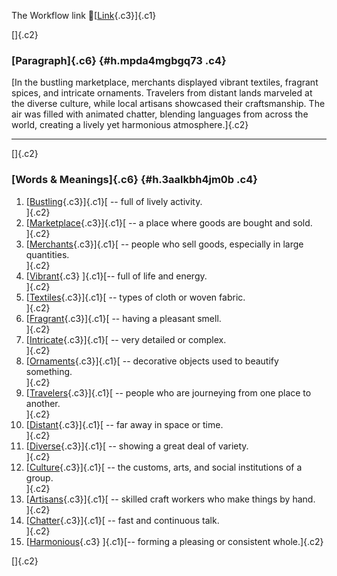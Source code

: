The Workflow link
👏[[Link](https://www.google.com/url?q=http://www.google.com&sa=D&source=editors&ust=1760919562270194&usg=AOvVaw2t4oxZr6jIk3AkgTcNzigi){.c3}]{.c1}

[]{.c2}

### [Paragraph]{.c6} {#h.mpda4mgbgq73 .c4}

[In the bustling marketplace, merchants displayed vibrant textiles,
fragrant spices, and intricate ornaments. Travelers from distant lands
marveled at the diverse culture, while local artisans showcased their
craftsmanship. The air was filled with animated chatter, blending
languages from across the world, creating a lively yet harmonious
atmosphere.]{.c2}

------------------------------------------------------------------------

[]{.c2}

### [Words & Meanings]{.c6} {#h.3aalkbh4jm0b .c4}

1.  [[Bustling](https://www.google.com/url?q=http://www.google.com&sa=D&source=editors&ust=1760919562270779&usg=AOvVaw1pF1dX5RBMi4Wf7y8UqVzA){.c3}]{.c1}[ --
    full of lively activity.\
    ]{.c2}
2.  [[Marketplace](https://www.google.com/url?q=http://www.google.com&sa=D&source=editors&ust=1760919562270914&usg=AOvVaw0dPWWf7m1vGaLyPPWIrL0u){.c3}]{.c1}[ --
    a place where goods are bought and sold.\
    ]{.c2}
3.  [[Merchants](https://www.google.com/url?q=http://www.google.com&sa=D&source=editors&ust=1760919562271025&usg=AOvVaw27rLYLbx0sijP07t6eXfOk){.c3}]{.c1}[ --
    people who sell goods, especially in large quantities.\
    ]{.c2}
4.  [[Vibrant](https://www.google.com/url?q=http://www.google.com&sa=D&source=editors&ust=1760919562271141&usg=AOvVaw22wsIPCb0qYaqDFCOTAE-F){.c3}
    ]{.c1}[-- full of life and energy.\
    ]{.c2}
5.  [[Textiles](https://www.google.com/url?q=http://www.google.com&sa=D&source=editors&ust=1760919562271230&usg=AOvVaw3IVQ-BJpEDjRyG2VIVUjdO){.c3}]{.c1}[ --
    types of cloth or woven fabric.\
    ]{.c2}
6.  [[Fragrant](https://www.google.com/url?q=http://www.google.com&sa=D&source=editors&ust=1760919562271329&usg=AOvVaw1bBd1BVxEAYaE0kZld_Jk3){.c3}]{.c1}[ --
    having a pleasant smell.\
    ]{.c2}
7.  [[Intricate](https://www.google.com/url?q=http://www.google.com&sa=D&source=editors&ust=1760919562271417&usg=AOvVaw2sviyMasapm1hQ3J16Sdci){.c3}]{.c1}[ --
    very detailed or complex.\
    ]{.c2}
8.  [[Ornaments](https://www.google.com/url?q=http://www.google.com&sa=D&source=editors&ust=1760919562271518&usg=AOvVaw36-b9c1i93q8Z6ejmiN569){.c3}]{.c1}[ --
    decorative objects used to beautify something.\
    ]{.c2}
9.  [[Travelers](https://www.google.com/url?q=http://www.google.com&sa=D&source=editors&ust=1760919562271669&usg=AOvVaw01OhsqB9XBJ9Qmn31wRef_){.c3}]{.c1}[ --
    people who are journeying from one place to another.\
    ]{.c2}
10. [[Distant](https://www.google.com/url?q=http://www.google.com&sa=D&source=editors&ust=1760919562271788&usg=AOvVaw1ZHP5Bap4oI2CrVzrOFJCw){.c3}]{.c1}[ --
    far away in space or time.\
    ]{.c2}
11. [[Diverse](https://www.google.com/url?q=http://www.google.com&sa=D&source=editors&ust=1760919562271881&usg=AOvVaw11xpMd5wlkVE8QvC_TzwjJ){.c3}]{.c1}[ --
    showing a great deal of variety.\
    ]{.c2}
12. [[Culture](https://www.google.com/url?q=http://www.google.com&sa=D&source=editors&ust=1760919562271976&usg=AOvVaw2l6Zd_E8AacKB4ZksRFOrz){.c3}]{.c1}[ --
    the customs, arts, and social institutions of a group.\
    ]{.c2}
13. [[Artisans](https://www.google.com/url?q=http://www.google.com&sa=D&source=editors&ust=1760919562272091&usg=AOvVaw0XC_RNgIJXK0jfuD-9U8d3){.c3}]{.c1}[ --
    skilled craft workers who make things by hand.\
    ]{.c2}
14. [[Chatter](https://www.google.com/url?q=http://www.google.com&sa=D&source=editors&ust=1760919562272199&usg=AOvVaw1pYlwvuZPz6e5E9Lk4s67e){.c3}]{.c1}[ --
    fast and continuous talk.\
    ]{.c2}
15. [[Harmonious](https://www.google.com/url?q=http://www.google.com&sa=D&source=editors&ust=1760919562272296&usg=AOvVaw2H-Tiip4qnyouNE28TMpOG){.c3}
    ]{.c1}[-- forming a pleasing or consistent whole.]{.c2}

[]{.c2}
